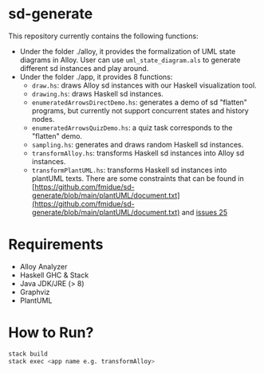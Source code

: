 # sd-generate
This repository currently contains the following functions:
 - Under the folder ./alloy, it provides the formalization of UML state diagrams in Alloy. User can use `uml_state_diagram.als` to generate different sd instances and play around. 
 - Under the folder ./app, it provides 8 functions:
	- `draw.hs`: draws Alloy sd instances with our Haskell visualization tool.
	- `drawing.hs`: draws Haskell sd instances.
	- `enumeratedArrowsDirectDemo.hs`: generates a demo of sd "flatten" programs, but currently not support concurrent states and history nodes.
	- `enumeratedArrowsQuizDemo.hs`: a quiz task corresponds to the "flatten" demo.
	- `sampling.hs`: generates and draws random Haskell sd instances.
	- `transformAlloy.hs`: transforms Haskell sd instances into Alloy sd instances.
	- `transformPlantUML.hs`: transforms Haskell sd instances into plantUML texts. There are some constraints that can be found in [https://github.com/fmidue/sd-generate/blob/main/plantUML/document.txt](https://github.com/fmidue/sd-generate/blob/main/plantUML/document.txt) and [issues 25](https://github.com/fmidue/sd-generate/issues/25)

# Requirements
- Alloy Analyzer
- Haskell GHC & Stack
- Java JDK/JRE (> 8)
- Graphviz
- PlantUML

# How to Run?
```bash
stack build
stack exec <app name e.g. transformAlloy>